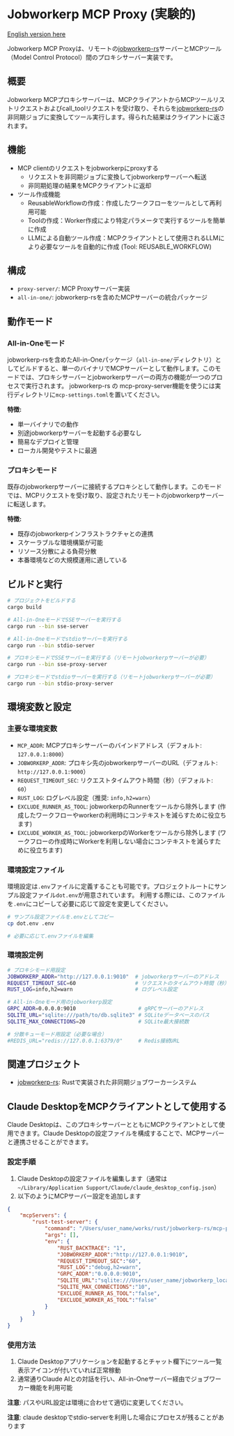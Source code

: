 # Jobworkerp MCP Proxy (実験的)

[English version here](README.md)

Jobworkerp MCP Proxyは、リモートの[jobworkerp-rs](https://github.com/jobworkerp-rs/jobworkerp-rs)サーバーとMCPツール（Model Control Protocol）間のプロキシサーバー実装です。

## 概要

Jobworkerp MCPプロキシサーバーは、MCPクライアントからMCPツールリストリクエストおよびcall_toolリクエストを受け取り、それらを[jobworkerp-rs](https://github.com/jobworkerp-rs/jobworkerp-rs)の非同期ジョブに変換してツール実行します。得られた結果はクライアントに返されます。

## 機能

- MCP clientのリクエストをjobworkerpにproxyする
  - リクエストを非同期ジョブに変換してjobworkerpサーバーへ転送
  - 非同期処理の結果をMCPクライアントに返却
- ツール作成機能
  - ReusableWorkflowの作成：作成したワークフローをツールとして再利用可能
  - Toolの作成：Worker作成により特定パラメータで実行するツールを簡単に作成
  - LLMによる自動ツール作成：MCPクライアントとして使用されるLLMにより必要なツールを自動的に作成 (Tool: REUSABLE_WORKFLOW)

## 構成

- `proxy-server/`: MCP Proxyサーバー実装
- `all-in-one/`: jobworkerp-rsを含めたMCPサーバーの統合パッケージ

## 動作モード

### All-in-Oneモード

jobworkerp-rsを含めたAll-in-Oneパッケージ（`all-in-one/`ディレクトリ）としてビルドすると、単一のバイナリでMCPサーバーとして動作します。このモードでは、プロキシサーバーとjobworkerpサーバーの両方の機能が一つのプロセスで実行されます。
jobworkerp-rs の mcp-proxy-server機能を使うには実行ディレクトリに`mcp-settings.toml`を置いてください。

**特徴:**

- 単一バイナリでの動作
- 別途jobworkerpサーバーを起動する必要なし
- 簡易なデプロイと管理
- ローカル開発やテストに最適

### プロキシモード

既存のjobworkerpサーバーに接続するプロキシとして動作します。このモードでは、MCPリクエストを受け取り、設定されたリモートのjobworkerpサーバーに転送します。

**特徴:**

- 既存のjobworkerpインフラストラクチャとの連携
- スケーラブルな環境構築が可能
- リソース分散による負荷分散
- 本番環境などの大規模運用に適している

## ビルドと実行

```bash
# プロジェクトをビルドする
cargo build

# All-in-OneモードでSSEサーバーを実行する
cargo run --bin sse-server

# All-in-Oneモードでstdioサーバーを実行する
cargo run --bin stdio-server

# プロキシモードでSSEサーバーを実行する（リモートjobworkerpサーバーが必要）
cargo run --bin sse-proxy-server

# プロキシモードでstdioサーバーを実行する（リモートjobworkerpサーバーが必要）
cargo run --bin stdio-proxy-server
```

## 環境変数と設定

### 主要な環境変数

- `MCP_ADDR`: MCPプロキシサーバーのバインドアドレス（デフォルト: `127.0.0.1:8000`）
- `JOBWORKERP_ADDR`: プロキシ先のjobworkerpサーバーのURL（デフォルト: `http://127.0.0.1:9000`）
- `REQUEST_TIMEOUT_SEC`: リクエストタイムアウト時間（秒）（デフォルト: `60`）
- `RUST_LOG`: ログレベル設定（推奨: `info,h2=warn`）
- `EXCLUDE_RUNNER_AS_TOOL`: jobworkerpのRunnerをツールから除外します (作成したワークフローやworkerの利用時にコンテキストを減らすために役立ちます)
- `EXCLUDE_WORKER_AS_TOOL`: jobworkerpのWorkerをツールから除外します (ワークフローの作成時にWorkerを利用しない場合にコンテキストを減らすために役立ちます)


### 環境設定ファイル

環境設定は`.env`ファイルに定義することも可能です。プロジェクトルートにサンプル設定ファイル`dot.env`が用意されています。
利用する際には、このファイルを`.env`にコピーして必要に応じて設定を変更してください。

```bash
# サンプル設定ファイルを.envとしてコピー
cp dot.env .env

# 必要に応じて.envファイルを編集
```

### 環境設定例

```bash
# プロキシモード用設定
JOBWORKERP_ADDR="http://127.0.0.1:9010"  # jobworkerpサーバーのアドレス
REQUEST_TIMEOUT_SEC=60                   # リクエストのタイムアウト時間（秒）
RUST_LOG=info,h2=warn                    # ログレベル設定

# All-in-Oneモード用のjobworkerp設定
GRPC_ADDR=0.0.0.0:9010                    # gRPCサーバーのアドレス
SQLITE_URL="sqlite:///path/to/db.sqlite3" # SQLiteデータベースのパス
SQLITE_MAX_CONNECTIONS=20                 # SQLite最大接続数

# 分散キューモード用設定（必要な場合）
#REDIS_URL="redis://127.0.0.1:6379/0"     # Redis接続URL
```

## 関連プロジェクト

- [jobworkerp-rs](https://github.com/jobworkerp-rs/jobworkerp-rs): Rustで実装された非同期ジョブワーカーシステム

## Claude DesktopをMCPクライアントとして使用する

Claude Desktopは、このプロキシサーバーとともにMCPクライアントとして使用できます。Claude Desktopの設定ファイルを構成することで、MCPサーバーと連携させることができます。

### 設定手順

1. Claude Desktopの設定ファイルを編集します（通常は `~/Library/Application Support/Claude/claude_desktop_config.json`）
2. 以下のようにMCPサーバー設定を追加します

```json
{
    "mcpServers": {
        "rust-test-server": {
            "command": "/Users/user_name/works/rust/jobworkerp-rs/mcp-proxy/target/debug/stdio-server",
            "args": [],
            "env": {
                "RUST_BACKTRACE": "1",
                "JOBWORKERP_ADDR":"http://127.0.0.1:9010",
                "REQUEST_TIMEOUT_SEC":"60",
                "RUST_LOG":"debug,h2=warn",
                "GRPC_ADDR":"0.0.0.0:9010",
                "SQLITE_URL":"sqlite:///Users/user_name/jobworkerp_local.sqlite3",
                "SQLITE_MAX_CONNECTIONS":"10",
                "EXCLUDE_RUNNER_AS_TOOL":"false",
                "EXCLUDE_WORKER_AS_TOOL":"false"
            }
        }
    }
}
```

### 使用方法

1. Claude Desktopアプリケーションを起動するとチャット欄下にツール一覧表示アイコンが付いていれば正常稼動
2. 通常通りClaude AIとの対話を行い、All-in-Oneサーバー経由でジョブワーカー機能を利用可能

**注意**: パスやURL設定は環境に合わせて適切に変更してください。

**注意**: claude desktopでstdio-serverを利用した場合にプロセスが残ることがあります
